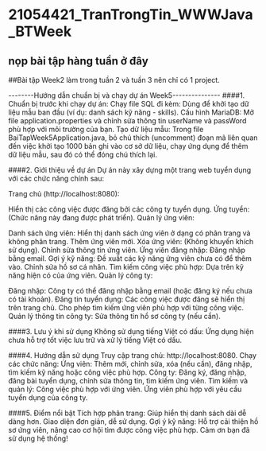 # 21054421_TranTrongTin_WWWJava_BTWeek
## nọp bài tập hàng tuần ở đây

##Bài tập Week2 làm trong tuần 2 và tuần 3 nên chỉ có 1 project.


--------Hướng dẫn chuẩn bị và chạy dự án Week5---------------
####1. Chuẩn bị trước khi chạy dự án:
Chạy file SQL đi kèm: Dùng để khởi tạo dữ liệu mẫu ban đầu (ví dụ: danh sách kỹ năng - skills).
Cấu hình MariaDB:
Mở file application.properties và chỉnh sửa thông tin userName và passWord phù hợp với môi trường của bạn.
Tạo dữ liệu mẫu:
Trong file BaiTapWeek5Application.java, bỏ chú thích (uncomment) đoạn mã liên quan đến việc khởi tạo 1000 bản ghi vào cơ sở dữ liệu, chạy ứng dụng để thêm dữ liệu mẫu, sau đó có thể đóng chú thích lại.

####2. Giới thiệu về dự án
Dự án này xây dựng một trang web tuyển dụng với các chức năng chính sau:

Trang chủ (http://localhost:8080):

Hiển thị các công việc được đăng bởi các công ty tuyển dụng.
Ứng tuyển: (Chức năng này đang được phát triển).
Quản lý ứng viên:

Danh sách ứng viên:
Hiển thị danh sách ứng viên ở dạng có phân trang và không phân trang.
Thêm ứng viên mới.
Xóa ứng viên: (Không khuyến khích sử dụng).
Chỉnh sửa thông tin ứng viên.
Ứng viên đăng nhập:
Đăng nhập bằng email.
Gợi ý kỹ năng: Đề xuất các kỹ năng ứng viên chưa có để thêm vào.
Chỉnh sửa hồ sơ cá nhân.
Tìm kiếm công việc phù hợp: Dựa trên kỹ năng hiện có của ứng viên.
Quản lý công ty:

Đăng nhập: Công ty có thể đăng nhập bằng email (hoặc đăng ký nếu chưa có tài khoản).
Đăng tin tuyển dụng:
Các công việc được đăng sẽ hiển thị trên trang chủ.
Cho phép tìm kiếm ứng viên phù hợp với từng công việc.
Quản lý thông tin công ty:
Sửa thông tin hồ sơ công ty (nếu cần).

####3. Lưu ý khi sử dụng
Không sử dụng tiếng Việt có dấu: Ứng dụng hiện chưa hỗ trợ tốt việc lưu trữ và xử lý tiếng Việt có dấu.

####4. Hướng dẫn sử dụng
Truy cập trang chủ: http://localhost:8080.
Chạy các chức năng:
Ứng viên:
Thêm mới, chỉnh sửa, xóa (nếu cần), đăng nhập, tìm kiếm kỹ năng hoặc công việc phù hợp.
Công ty:
Đăng ký, đăng nhập, đăng bài tuyển dụng, chỉnh sửa thông tin, tìm kiếm ứng viên.
Tìm kiếm và quản lý:
Công việc phù hợp với ứng viên.
Ứng viên phù hợp với yêu cầu tuyển dụng của công ty.

####5. Điểm nổi bật
Tích hợp phân trang: Giúp hiển thị danh sách dài dễ dàng hơn.
Giao diện đơn giản, dễ sử dụng.
Gợi ý kỹ năng: Hỗ trợ cải thiện hồ sơ ứng viên, nâng cao cơ hội tìm được công việc phù hợp.
Cảm ơn bạn đã sử dụng hệ thống!
